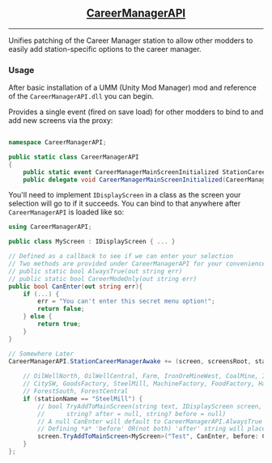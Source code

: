 ## <center>[CareerManagerAPI](https://www.nexusmods.com/derailvalley/mods/951)</center>

---

Unifies patching of the Career Manager station to allow other modders to easily add station-specific options to the career manager.


### Usage
After basic installation of a UMM (Unity Mod Manager) mod and reference of the `CareerManagerAPI.dll` you can begin.

Provides a single event (fired on save load) for other modders to bind to and add new screens via the proxy:
```csharp

namespace CareerManagerAPI;

public static class CareerManagerAPI
{
    public static event CareerManagerMainScreenInitialized StationCareerManagerAwake;
    public delegate void CareerManagerMainScreenInitialized(CareerManagerScreenTracker screen, Transform screenRoot, string stationName);
```

You'll need to implement `IDisplayScreen` in a class as the screen your selection will go to if it succeeds.
You can bind to that anywhere after `CareerManagerAPI` is loaded like so:
```csharp
using CareerManagerAPI;

public class MyScreen : IDisplayScreen { ... }

// Defined as a callback to see if we can enter your selection
// Two methods are provided under CareerManagerAPI for your convenience: 
// public static bool AlwaysTrue(out string err)
// public static bool CareerModeOnly(out string err)
public bool CanEnter(out string err){
    if (...) {
        err = "You can't enter this secret menu option!";
        return false;
    } else {
        return true;
    }
}

// Somewhere Later 
CareerManagerAPI.StationCareerManagerAwake += (screen, screensRoot, stationName) => {
    
    // OilWellNorth, OilWellCentral, Farm, IronOreMineWest, CoalMine, IronOreMineEast, 
    // CitySW, GoodsFactory, SteelMill, MachineFactory, FoodFactory, Harbor, Sawmill, 
    // ForestSouth, ForestCentral
    if (stationName == "SteelMill") {
        // bool TryAddToMainScreen(string text, IDisplayScreen screen, CareerManagerAPI.OnCanConfirm? canConfirm = null,
        //      string? after = null, string? before = null)
        // A null CanEnter will default to CareerManagerAPI.AlwaysTrue
        // Defining *a* 'before' OR(not both) 'after' string will place your option before or after another option.  
        screen.TryAddToMainScreen<MyScreen>("Test", CanEnter, before: CareerManagerLocalization.FEES);
    }
};
```